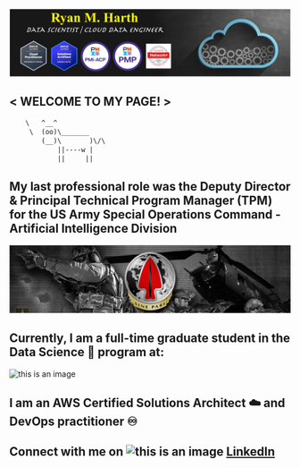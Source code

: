 ![this is an image](https://github.com/JediViking18a/JediViking18a/blob/main/Ryan_GitHub_banner.jpg)

## < WELCOME TO MY PAGE! >
 
        \   ^__^
         \  (oo)\_______
            (__)\       )\/\
                ||----w |
                ||     ||
                
## My last professional role was the Deputy Director & Principal Technical Program Manager (TPM) for the US Army Special Operations Command - Artificial Intelligence Division
![this is an image](https://github.com/JediViking18a/JediViking18a/blob/main/USASOC_banner.jpg)

## Currently, I am a full-time graduate student in the Data Science 🤖 program at: 
 ![this is an image](https://imgs.search.brave.com/22afFzHS2v0bVcRZKA6Dtg6YZ6lqUieG9RbQpCV0buk/rs:fit:653:225:1/g:ce/aHR0cHM6Ly90c2U0/Lm1tLmJpbmcubmV0/L3RoP2lkPU9JUC5p/TGcyYVN5NGR6bHZN/bHVtWmVvRy13QUFB/QSZwaWQ9QXBp)


            
## I am an AWS Certified Solutions Architect ☁️ and DevOps practitioner ♾️    
  
  
## Connect with me on ![this is an image](https://findicons.com/files/icons/1979/social/50/linkedin.png) [LinkedIn](https://www.linkedin.com/in/ryan-m-harth/)
